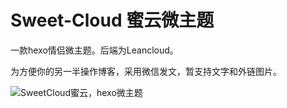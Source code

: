 # Sweet-Cloud 蜜云微主题

一款hexo情侣微主题。后端为Leancloud。

为方便你的另一半操作博客，采用微信发文，暂支持文字和外链图片。

![SweetCloud蜜云，hexo微主题](https://cdn.jsdelivr.net/gh/heson10/pic@master/pic/20201110231901.png)